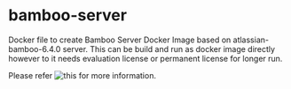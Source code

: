 # bamboo-server
Docker file to create Bamboo Server Docker Image based on atlassian-bamboo-6.4.0 server. This can be build and run as docker image directly however to it needs evaluation license or permanent license for longer run.

Please refer ![this](https://www.atlassian.com/licensing/bamboo) for more information.
